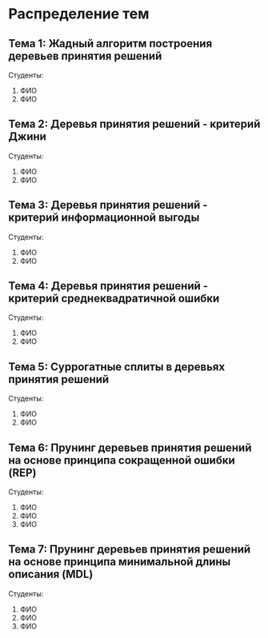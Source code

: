 ﻿Распределение тем
=================

Тема 1: Жадный алгоритм построения деревьев принятия решений
---------------------------------------------------------------------------------------------

Студенты:

1. ФИО
2. ФИО

Тема 2: Деревья принятия решений - критерий Джини
---------------------------------------------------------------------------------------------

Студенты:

1. ФИО
2. ФИО

Тема 3: Деревья принятия решений - критерий информационной выгоды
---------------------------------------------------------------------------------------------

Студенты:

1. ФИО
2. ФИО

Тема 4: Деревья принятия решений - критерий среднеквадратичной ошибки
---------------------------------------------------------------------------------------------

Студенты:

1. ФИО
2. ФИО

Тема 5: Суррогатные сплиты в деревьях принятия решений
---------------------------------------------------------------------------------------------

Студенты:

1. ФИО
2. ФИО

Тема 6: Прунинг деревьев принятия решений на основе принципа сокращенной ошибки (REP)
---------------------------------------------------------------------------------------------

Студенты:

1. ФИО
2. ФИО
3. ФИО

Тема 7: Прунинг деревьев принятия решений на основе принципа минимальной длины описания (MDL)
---------------------------------------------------------------------------------------------

Студенты:

1. ФИО
2. ФИО
3. ФИО
